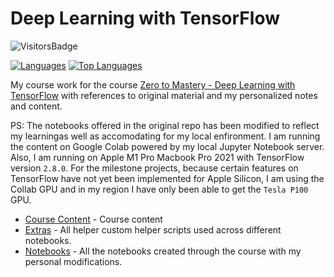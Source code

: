 # Deep Learning with TensorFlow

![VisitorsBadge](https://visitor-badge-reloaded.herokuapp.com/badge?page_id=Deep_Learning_with_TensorFlow&color=55acb7&style=for-the-badge&logo=Github)    

[![Languages](https://img.shields.io/github/languages/count/Mathews-Tom/Deep_Learning_with_TensorFlow?style=flat-square)](#)
[![Top Languages](https://img.shields.io/github/languages/top/Mathews-Tom/Deep_Learning_with_TensorFlow?style=flat-square)](#)

My course work for the course [Zero to Mastery - Deep Learning with TensorFlow](https://dbourke.link/ZTMTFcourse) with references to original material and my personalized notes and content.

PS: The notebooks offered in the original repo has been modified to reflect my learningas well as accomodating for my local enfironment. I am running the content on Google Colab powered by my local Jupyter Notebook server. Also, I am running on Apple M1 Pro Macbook Pro 2021 with TensorFlow version `2.8.0`. For the milestone projects, because certain features on TensorFlow have not yet been implemented for Apple Silicon, I am using the Collab GPU and in my region I have only been able to get the `Tesla P100` GPU.


- [Course Content](Course_Content) - Course content
- [Extras](Extras) - All helper custom helper scripts used across different notebooks.
- [Notebooks](Notebooks) - All the notebooks created through the course with my personal modifications.
